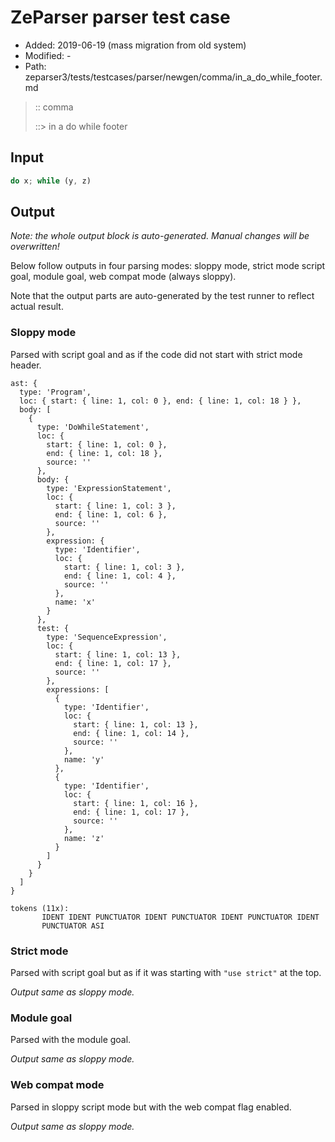 # ZeParser parser test case

- Added: 2019-06-19 (mass migration from old system)
- Modified: -
- Path: zeparser3/tests/testcases/parser/newgen/comma/in_a_do_while_footer.md

> :: comma
>
> ::> in a do while footer

## Input

`````js
do x; while (y, z)
`````

## Output

_Note: the whole output block is auto-generated. Manual changes will be overwritten!_

Below follow outputs in four parsing modes: sloppy mode, strict mode script goal, module goal, web compat mode (always sloppy).

Note that the output parts are auto-generated by the test runner to reflect actual result.

### Sloppy mode

Parsed with script goal and as if the code did not start with strict mode header.

`````
ast: {
  type: 'Program',
  loc: { start: { line: 1, col: 0 }, end: { line: 1, col: 18 } },
  body: [
    {
      type: 'DoWhileStatement',
      loc: {
        start: { line: 1, col: 0 },
        end: { line: 1, col: 18 },
        source: ''
      },
      body: {
        type: 'ExpressionStatement',
        loc: {
          start: { line: 1, col: 3 },
          end: { line: 1, col: 6 },
          source: ''
        },
        expression: {
          type: 'Identifier',
          loc: {
            start: { line: 1, col: 3 },
            end: { line: 1, col: 4 },
            source: ''
          },
          name: 'x'
        }
      },
      test: {
        type: 'SequenceExpression',
        loc: {
          start: { line: 1, col: 13 },
          end: { line: 1, col: 17 },
          source: ''
        },
        expressions: [
          {
            type: 'Identifier',
            loc: {
              start: { line: 1, col: 13 },
              end: { line: 1, col: 14 },
              source: ''
            },
            name: 'y'
          },
          {
            type: 'Identifier',
            loc: {
              start: { line: 1, col: 16 },
              end: { line: 1, col: 17 },
              source: ''
            },
            name: 'z'
          }
        ]
      }
    }
  ]
}

tokens (11x):
       IDENT IDENT PUNCTUATOR IDENT PUNCTUATOR IDENT PUNCTUATOR IDENT
       PUNCTUATOR ASI
`````

### Strict mode

Parsed with script goal but as if it was starting with `"use strict"` at the top.

_Output same as sloppy mode._

### Module goal

Parsed with the module goal.

_Output same as sloppy mode._

### Web compat mode

Parsed in sloppy script mode but with the web compat flag enabled.

_Output same as sloppy mode._
